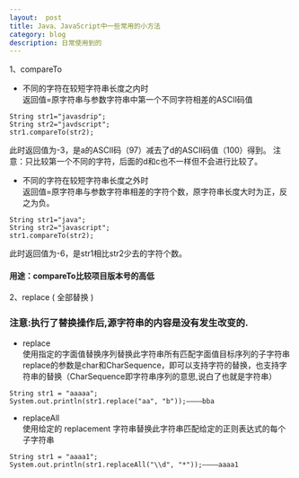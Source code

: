 ```yaml
---
layout:  post
title: Java、JavaScript中一些常用的小方法
category: blog
description: 日常使用到的
---
```


1、compareTo
* 不同的字符在较短字符串长度之内时  
返回值=原字符串与参数字符串中第一个不同字符相差的ASCII码值
```
String str1="javasdrip";
String str2="javdscript";
str1.compareTo(str2);
```
此时返回值为-3，是a的ASCII码（97）减去了d的ASCII码值（100）得到。
注意：只比较第一个不同的字符，后面的d和c也不一样但不会进行比较了。

* 不同的字符在较短字符串长度之外时  
返回值=原字符串与参数字符串相差的字符个数，原字符串长度大时为正，反之为负。
```
String str1="java";
String str2="javascript";
str1.compareTo(str2);
```
此时返回值为-6，是str1相比str2少去的字符个数。

#### 用途：compareTo比较项目版本号的高低

2、replace ( 全部替换 )
### 注意:执行了替换操作后,源字符串的内容是没有发生改变的.
* replace  
使用指定的字面值替换序列替换此字符串所有匹配字面值目标序列的子字符串  
replace的参数是char和CharSequence，即可以支持字符的替换，也支持字符串的替换（CharSequence即字符串序列的意思,说白了也就是字符串）
```
String str1 = "aaaaa";
System.out.println(str1.replace("aa", "b"));————bba
```
* replaceAll  
使用给定的 replacement 字符串替换此字符串匹配给定的正则表达式的每个子字符串
```
String str1 = "aaaa1";
System.out.println(str1.replaceAll("\\d", "*"));————aaaa1
```
